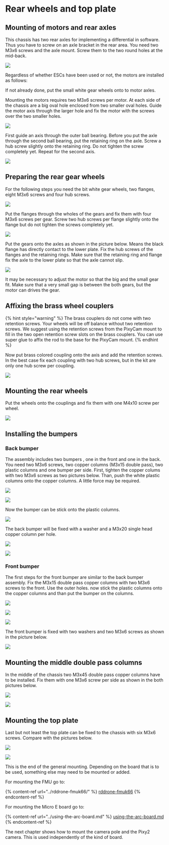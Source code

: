 # Rear wheels and top plate

## Mounting of motors and rear axles

This chassis has two rear axles for implementing a differential in software. Thus you have to screw on an axle bracket in the rear area. You need two M3x6 screws and the axle mount. Screw them to the two round holes at the mid-back.

![](../../../.gitbook/assets/Axle\_mount\_edit.jpg)

Regardless of whether ESCs have been used or not, the motors are installed as follows:

If not already done, put the small white gear wheels onto to motor axles.

Mounting the motors requires two M3x6 screws per motor. At each side of the chassis are a big oval hole enclosed from two smaller oval holes. Guide the motor axis through the larger hole and fix the motor with the screws over the two smaller holes.

![](<../../../.gitbook/assets/20191218\_160405 (1).jpg>)

First guide an axis through the outer ball bearing. Before you put the axle through the second ball bearing, put the retaining ring on the axle. Screw a hub screw slightly onto the retaining ring. Do not tighten the screw completely yet. Repeat for the second axis.

![](../../../.gitbook/assets/20191218\_172218.jpg)

## Preparing the rear gear wheels

For the following steps you need the bit white gear wheels, two flanges, eight M3x6 screws and four hub screws.

![](../../../.gitbook/assets/20191217\_160356.jpg)

Put the flanges through the wholes of the gears and fix them with four M3x6 screws per gear.  Screw two hub screws per flange slightly onto the flange but do not tighten the screws completely yet.

![](../../../.gitbook/assets/20191217\_160627.jpg)

Put the gears onto the axles as shown in the picture below. Means the black flange has directly contact to the lower plate. Fix the hub screws of the flanges and the retaining rings. Make sure that the retaining ring and flange fix the axle to the lower plate so that the axle cannot slip.&#x20;

![](<../../../.gitbook/assets/rear\_wheels\_axis\_mount (1) (1).jpg>)

It may be necessary to adjust the motor so that the big and the small gear fit. Make sure that a very small gap is between the both gears, but the motor can drives the gear.

## Affixing the brass wheel couplers

{% hint style="warning" %}
The brass couplers do not come with two retention screws. Your wheels will be off balance without two retention screws. We suggest using the retention screws from the PixyCam mount to fill in the two open retention screw slots on the brass couplers. You can use super glue to affix the rod to the base for the PixyCam mount.
{% endhint %}

Now put brass colored coupling onto the axis and add the retention screws. In the best case fix each coupling with two hub screws, but in the kit are only one hub screw per coupling.

![](../../../.gitbook/assets/20191218\_173202.jpg)

## Mounting the rear wheels

Put the wheels onto the couplings and fix them with one M4x10 screw per wheel.

![](../../../.gitbook/assets/20191218\_173240.jpg)

## Installing the bumpers

### Back bumper

The assembly includes two bumpers , one in the front and one in the back. You need two M3x6 screws, two copper columns (M3x15 double pass), two plastic columns and one bumper per side. First, tighten the copper colums with two M3x6 screws as two pictures below. Than, push the white plastic columns onto the copper columns. A little force may be required.

![](../../../.gitbook/assets/20191218\_173755.jpg)

![](../../../.gitbook/assets/20191218\_174208.jpg)

Now the bumper can be stick onto the plastic columns.

![](../../../.gitbook/assets/20191218\_174223.jpg)

The back bumper will be fixed with a washer and a M3x20 single head copper column per hole.

![](../../../.gitbook/assets/20191218\_174306.jpg)

![](../../../.gitbook/assets/20191218\_174327.jpg)

### Front bumper

The first steps for the front bumper are similar to the back bumper assembly. Fix the M3x15 double pass copper columns with two M3x6 screws to the front. Use the outer holes. now stick the plastic columns onto the copper columns and than put the bumper on the columns.

![](../../../.gitbook/assets/20191218\_174426.jpg)

![](../../../.gitbook/assets/20191218\_174508.jpg)

![](../../../.gitbook/assets/20191218\_174614.jpg)

The front bumper is fixed with two washers and two M3x6 screws as shown in the picture below.

![](../../../.gitbook/assets/20191218\_174706.jpg)

## Mounting the middle double pass columns

In the middle of the chassis two M3x45 double pass copper columns have to be installed. Fix them with one M3x6 screw per side as shown in the both pictures below.

![](../../../.gitbook/assets/20191217\_160737.jpg)

![](../../../.gitbook/assets/20191217\_160836.jpg)

## Mounting the top plate

Last but not least the top plate can be fixed to the chassis with six M3x6 screws. Compare with the pictures below.

![](../../../.gitbook/assets/20191218\_174816.jpg)

![](../../../.gitbook/assets/20191218\_174938.jpg)



This is the end of the general mounting. Depending on the board that is to be used, something else may need to be mounted or added.&#x20;

For mounting the FMU go to:

{% content-ref url="../rddrone-fmuk66/" %}
[rddrone-fmuk66](../rddrone-fmuk66/)
{% endcontent-ref %}

For mounting the Micro E board go to:

{% content-ref url="../using-the-arc-board.md" %}
[using-the-arc-board.md](../using-the-arc-board.md)
{% endcontent-ref %}

The next chapter shows how to mount the camera pole and the Pixy2 camera. This is used independently of the kind of board.
